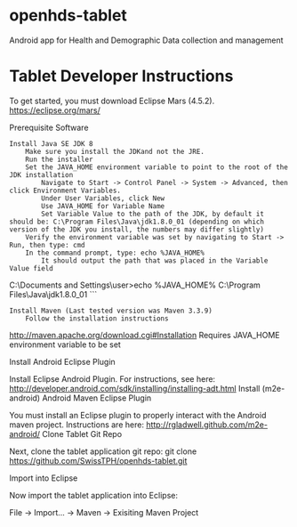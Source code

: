 openhds-tablet
==============

Android app for Health and Demographic Data collection and management

Tablet Developer Instructions
==============

To get started, you must download Eclipse Mars (4.5.2). https://eclipse.org/mars/

Prerequisite Software

    Install Java SE JDK 8
        Make sure you install the JDKand not the JRE.
        Run the installer
        Set the JAVA_HOME environment variable to point to the root of the JDK installation
            Navigate to Start -> Control Panel -> System -> Advanced, then click Environment Variables.
            Under User Variables, click New
            Use JAVA_HOME for Variable Name
            Set Variable Value to the path of the JDK, by default it should be: C:\Program Files\Java\jdk1.8.0_01 (depending on which version of the JDK you install, the numbers may differ slightly)
        Verify the environment variable was set by navigating to Start -> Run, then type: cmd
        In the command prompt, type: echo %JAVA_HOME%
            It should output the path that was placed in the Variable Value field


C:\Documents and Settings\user>echo %JAVA_HOME% C:\Program Files\Java\jdk1.8.0_01 ```

    Install Maven (Last tested version was Maven 3.3.9)
        Follow the installation instructions 
http://maven.apache.org/download.cgi#Installation
        Requires JAVA_HOME environment variable to be set


Install Android Eclipse Plugin

Install Eclipse Android Plugin. For instructions, see here: http://developer.android.com/sdk/installing/installing-adt.html
Install (m2e-android) Android Maven Eclipse Plugin

You must install an Eclipse plugin to properly interact with the Android maven project. Instructions are here: http://rgladwell.github.com/m2e-android/
Clone Tablet Git Repo

Next, clone the tablet application git repo: git clone https://github.com/SwissTPH/openhds-tablet.git

Import into Eclipse

Now import the tablet application into Eclipse:

File -> Import... -> Maven -> Exisiting Maven Project
